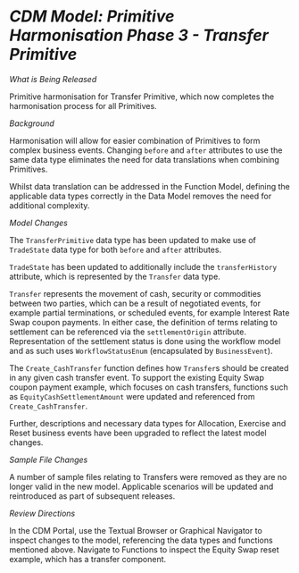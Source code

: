# *CDM Model: Primitive Harmonisation Phase 3 - Transfer Primitive*

_What is Being Released_

Primitive harmonisation for Transfer Primitive, which now completes the harmonisation process for all Primitives.

*Background*

Harmonisation will allow for easier combination of Primitives to form complex business events. Changing `before` and `after` attributes to use the same data type eliminates the need for data translations when combining Primitives.

Whilst data translation can be addressed in the Function Model, defining the applicable data types correctly in the Data Model removes the need for additional complexity.

*Model Changes*

The `TransferPrimitive` data type has been updated to make use of `TradeState` data type for both `before` and `after` attributes.

`TradeState` has been updated to additionally include the `transferHistory` attribute, which is represented by the `Transfer` data type.

`Transfer` represents the movement of cash, security or commodities between two parties, which can be a result of negotiated events, for example partial terminations, or scheduled events, for example Interest Rate Swap coupon payments. In either case, the definition of terms relating to settlement can be referenced via the `settlementOrigin` attribute. Representation of the settlement status is done using the workflow model and as such uses `WorkflowStatusEnum` (encapsulated by `BusinessEvent`).

The `Create_CashTransfer` function defines how `Transfer`s should be created in any given cash transfer event. To support the existing Equity Swap coupon payment example, which focuses on cash transfers, functions such as `EquityCashSettlementAmount` were updated and referenced from `Create_CashTransfer`.

Further, descriptions and necessary data types for Allocation, Exercise and Reset business events have been upgraded to reflect the latest model changes.

*Sample File Changes*

A number of sample files relating to Transfers were removed as they are no longer valid in the new model. Applicable scenarios will be updated and reintroduced as part of subsequent releases.

*Review Directions*

In the CDM Portal, use the Textual Browser or Graphical Navigator to inspect changes to the model, referencing the data types and functions mentioned above. Navigate to Functions to inspect the Equity Swap reset example, which has a transfer component.